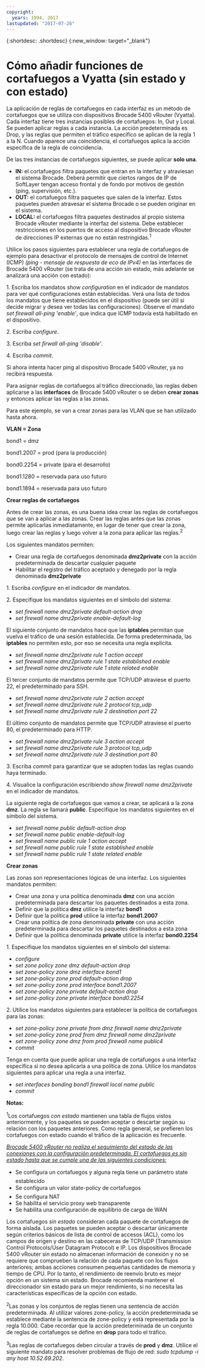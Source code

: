 ```yaml
---
copyright:
  years: 1994, 2017
lastupdated: "2017-07-26"
---
```


{:shortdesc: .shortdesc}
{:new_window: target="_blank"}

# Cómo añadir funciones de cortafuegos a Vyatta (sin estado y con estado)

La aplicación de reglas de cortafuegos en cada interfaz es un método de cortafuegos que se utiliza con dispositivos Brocade 5400 vRouter (Vyatta). Cada interfaz tiene tres instancias posibles de cortafuegos: In, Out y Local. Se pueden aplicar reglas a cada instancia. La acción predeterminada es Drop, y las reglas que permiten el tráfico específico se aplican de la regla 1 a la N. Cuando aparece una coincidencia, el cortafuegos aplica la acción específica de la regla de coincidencia.

De las tres instancias de cortafuegos siguientes, se puede aplicar **solo una**.

* **IN:** el cortafuegos filtra paquetes que entran en la interfaz y atraviesan el sistema Brocade. Deberá permitir que ciertos rangos de IP de SoftLayer tengan acceso frontal y de fondo por motivos de gestión (ping, supervisión, etc.).
* **OUT:** el cortafuegos filtra paquetes que salen de la interfaz. Estos paquetes pueden atravesar el sistema Brocade o se pueden originar en el sistema.
* **LOCAL:** el cortafuegos filtra paquetes destinados al propio sistema Brocade vRouter mediante la interfaz del sistema. Debe establecer restricciones en los puertos de acceso al dispositivo Brocade vRouter de direcciones IP externas que no están restringidas.<sup>1</sup>

Utilice los pasos siguientes para establecer una regla de cortafuegos de ejemplo para desactivar el protocolo de mensajes de control de Internet (ICMP) *(ping - mensaje de respuesta de eco de IPv4)* en las interfaces de Brocade 5400 vRouter (se trata de una acción sin estado, más adelante se analizará una acción con estado):

1\. Escriba los mandatos *show configuration* en el indicador de mandatos para ver qué configuraciones están establecidas. Verá una lista de todos los mandatos que tiene establecidos en el dispositivo (puede ser útil si decide migrar y desea ver todas las configuraciones). Observe el mandato *set firewall all-ping 'enable'*, que indica que ICMP todavía está habilitado en el dispositivo.

2\. Escriba *configure*.

3\. Escriba *set firwall all-ping 'disable'*.

4\. Escriba *commit*.

Si ahora intenta hacer ping al dispositivo Brocade 5400 vRouter, ya no recibirá respuesta.

Para asignar reglas de cortafuegos al tráfico direccionado, las reglas deben aplicarse a las **interfaces** de Brocade 5400 vRouter o se deben **crear zonas** y entonces aplicar las reglas a las zonas.

Para este ejemplo, se van a crear zonas para las VLAN que se han utilizado hasta ahora.

**VLAN = Zona**

bond1 = dmz

bond1.2007 = prod (para la producción)

bond0.2254 = private (para el desarrollo)

bond1.1280 = reservada para uso futuro

bond1.1894 = reservada para uso futuro

**Crear reglas de cortafuegos**

Antes de crear las zonas, es una buena idea crear las reglas de cortafuegos que se van a aplicar a las zonas. Crear las reglas antes que las zonas permite aplicarlas inmediatamente, en lugar de tener que crear la zona, luego crear las reglas y luego volver a la zona para aplicar las reglas.<sup>2</sup>

Los siguientes mandatos permiten:

* Crear una regla de cortafuegos denominada **dmz2private** con la acción predeterminada de descartar cualquier paquete
* Habilitar el registro del tráfico aceptado y denegado por la regla denominada **dmz2private**


1\. Escriba *configure* en el indicador de mandatos.

2\. Especifique los mandatos siguientes en el símbolo del sistema:

  * *set firewall name dmz2private default-action drop*
  * *set firewall name dmz2private enable-default-log*

El siguiente conjunto de mandatos hace que las **iptables** permitan que vuelva el tráfico de una sesión establecida. De forma predeterminada, las **iptables** no permiten esto, por eso se necesita una regla explícita.

  * *set firewall name dmz2private rule 1 action accept*
  * *set firewall name dmz2private rule 1 state established enable*
  * *set firewall name dmz2private rule 1 state related enable*

El tercer conjunto de mandatos permite que TCP/UDP atraviese el puerto 22, el predeterminado para SSH.

  * *set firewall name dmz2private rule 2 action accept*
  * *set firewall name dmz2private rule 2 protocol tcp_udp*
  * *set firewall name dmz2private rule 2 destination port 22*

El último conjunto de mandatos permite que TCP/UDP atraviese el puerto 80, el predeterminado para HTTP.

  * *set firewall name dmz2private rule 3 action accept*
  * *set firewall name dmz2private rule 3 protocol tcp_udp*
  * *set firewall name dmz2private rule 3 destination port 80*

3\. Escriba *commit* para garantizar que se adopten todas las reglas cuando haya terminado.

4\. Visualice la configuración escribiendo *show firewall name dmz2private* en el indicador de mandatos.

La siguiente regla de cortafuegos que vamos a crear, se aplicará a la zona **dmz**. La regla se llamará **public**. Especifique los mandatos siguientes en el símbolo del sistema.

  * *set firewall name public default-action drop*
  * *set firewall name public enable-default-log*
  * *set firewall name public rule 1 action accept*
  * *set firewall name public rule 1 state established enable*
  * *set firewall name public rule 1 state related enable*

**Crear zonas**

Las zonas son representaciones lógicas de una interfaz. Los siguientes mandatos permiten:

* Crear una zona y una política denominada **dmz** con una acción predeterminada para descartar los paquetes destinados a esta zona.
* Definir que la política **dmz** utilice la interfaz **bond1**
* Definir que la política **prod** utilice la interfaz **bond1.2007**
* Crear una política de zona denominada **private** con una acción predeterminada para descartar los paquetes destinados a esta zona
* Definir que la política denominada **private** utilice la interfaz **bond0.2254**

1\. Especifique los mandatos siguientes en el símbolo del sistema:

* *configure*
* *set zone policy zone dmz default-action drop*
* *set zone-policy zone dmz interface bond1*
* *set zone-policy zone prod default-action drop*
* *set zone-policy zone prod interface bond1.2007*
* *set zone-policy zone private default-action drop*
* *set zone-policy zone private interface bond0.2254*

2\. Utilice los mandatos siguientes para establecer la política de cortafuegos para las zonas:

* *set zone-policy zone private from dmz firewall name dmz2private*
* *set zone-policy zone prod from dmz firewall name dmz2private*
* *set zone-policy zone dmz from prod firewall name public4*
* *commit*

Tenga en cuenta que puede aplicar una regla de cortafuegos a una interfaz específica si no desea aplicarla a una política de zona. Utilice los mandatos siguientes para aplicar una regla a una interfaz.

* *set interfaces bonding bond1 firewall local name public*
* *commit*

**Notas:**

<sup>1</sup>Los cortafuegos *con estado* mantienen una tabla de flujos vistos anteriormente, y los paquetes se pueden aceptar o descartar según su relación con los paquetes anteriores. Como regla general, se prefieren los cortafuegos con estado cuando el tráfico de la aplicación es frecuente. 

<span style="text-decoration: underline">*Brocade 5400 vRouter no realiza el seguimiento del estado de las conexiones con la configuración predeterminada. El cortafuegos es sin estado hasta que se cumple una de las siguientes condiciones:*</span>

* Se configura un cortafuegos y alguna regla tiene un parámetro state establecido
* Se configura un valor state-policy de cortafuegos
* Se configura NAT
* Se habilita el servicio proxy web transparente
* Se habilita una configuración de equilibrio de carga de WAN

Los cortafuegos *sin estado* consideran cada paquete de cortafuegos de forma aislada. Los paquetes se pueden aceptar o descartar únicamente según criterios básicos de lista de control de accesos (ACL), como los campos de origen y destino en las cabeceras de TCP/UDP (Transmission Control Protocols/User Datagram Protocol) e IP. Los dispositivos Brocade 5400 vRouter sin estado no almacenan información de conexión y no se requiere que comprueben la relación de cada paquete con los flujos anteriores; ambas acciones consumen pequeñas cantidades de memoria y tiempo de CPU. Por lo tanto, el rendimiento de reenvío bruto es mejor opción en un sistema sin estado. Brocade recomienda mantener el direccionador sin estado para un mejor rendimiento, si no necesita las características específicas de la opción con estado.

<sup>2</sup>Las zonas y los conjuntos de reglas tienen una sentencia de acción predeterminada. Al utilizar valores zone-policy, la acción predeterminada se establece mediante la sentencia de zone-policy y está representada por la regla 10.000. Cabe recordar que la acción predeterminada de un conjunto de reglas de cortafuegos se define en **drop** para todo el tráfico.

<sup>3</sup>Las reglas de cortafuegos deben circular a través de **prod** y **dmz**. Utilice el siguiente mandato para resolver problemas de flujo de red: *sudo tcpdump -i any host 10.52.69.202*.
